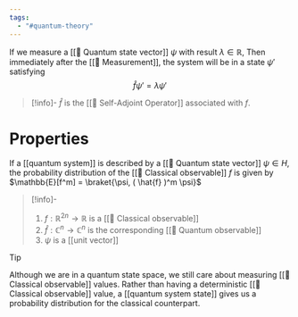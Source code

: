 ```yaml
---
tags:
  - "#quantum-theory"
---
```

If we measure a [[📘 Quantum state vector]] $\psi$ with result $\lambda \in \mathbb{R}$, Then immediately after the [[📘 Measurement]], the system will be in a state $\psi'$ satisfying $$\hat{f} \psi ' = \lambda \psi'$$
>[!info]-
> $\hat{f}$ is the [[📘 Self-Adjoint Operator]] associated with $f$. 

# Properties

If a [[quantum system]] is described by a [[📘 Quantum state vector]] $\psi \in H$, the probability distribution of the [[📘 Classical observable]] $f$ is given by $\mathbb{E}[f^m] = \braket{\psi, ( \hat{f} )^m \psi}$

>[!info]-
> 1. $f : \mathbb{R}^{2n} \rightarrow \mathbb{R}$ is a [[📘 Classical observable]]
> 2. $\hat{f}: \mathbb{C}^{n} \rightarrow \mathbb{C}^n$ is the corresponding [[📘 Quantum observable]]
> 3. $\psi$ is a [[unit vector]]

>[!tip]
> Although we are in a quantum state space, we still care about measuring [[📘 Classical observable]] values. Rather than having a deterministic [[📘 Classical observable]] value, a [[quantum system state]] gives us a probability distribution for the classical counterpart.
